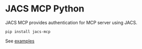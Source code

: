 # JACS MCP Python

JACS MCP provides authentication for MCP server using JACS. 

    pip install jacs-mcp

See [examples](./examples/README.md)